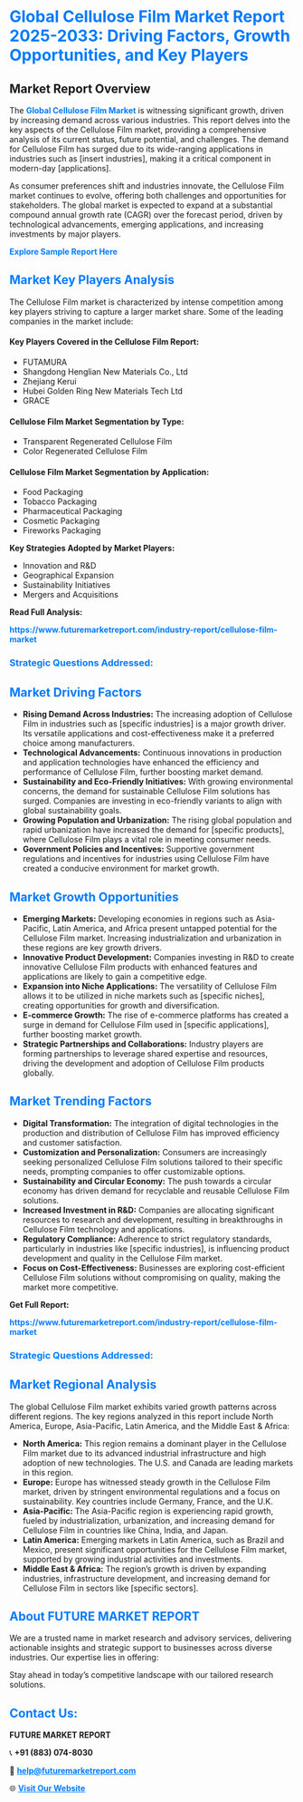 <h1 style="color: #007BFF;">Global Cellulose Film Market Report 2025-2033: Driving Factors, Growth Opportunities, and Key Players</h1>

<section id="overview">
<h2>Market Report Overview</h2>
<p>The <a href="https://www.futuremarketreport.com/industry-report/cellulose-film-market" style="color: #007BFF; text-decoration: none;"><strong>Global Cellulose Film Market</strong></a> is witnessing significant growth, driven by increasing demand across various industries. This report delves into the key aspects of the Cellulose Film market, providing a comprehensive analysis of its current status, future potential, and challenges. The demand for Cellulose Film has surged due to its wide-ranging applications in industries such as [insert industries], making it a critical component in modern-day [applications].</p>
<p>As consumer preferences shift and industries innovate, the Cellulose Film market continues to evolve, offering both challenges and opportunities for stakeholders. The global market is expected to expand at a substantial compound annual growth rate (CAGR) over the forecast period, driven by technological advancements, emerging applications, and increasing investments by major players.</p>
</section>

<section id="overview">
<p><a href="https://www.futuremarketreport.com/request-sample/reportId=27637" style="color: #007BFF; text-decoration: none;"><strong>Explore Sample Report Here</strong></a></p>
</section>

<section id="key-players">
<h2 style="color: #007BFF;">Market Key Players Analysis</h2>
<p>The Cellulose Film market is characterized by intense competition among key players striving to capture a larger market share. Some of the leading companies in the market include:</p>
<h4>Key Players Covered in the Cellulose Film Report:</h4>
<ul><li>FUTAMURA</li><li>Shangdong Henglian New Materials Co., Ltd</li><li>Zhejiang Kerui</li><li>Hubei Golden Ring New Materials Tech Ltd</li><li>GRACE</li></ul>
<h4>Cellulose Film Market Segmentation by Type:</h4>
<ul><li>Transparent Regenerated Cellulose Film</li><li>Color Regenerated Cellulose Film</li></ul>

<h4>Cellulose Film Market Segmentation by Application:</h4>
<ul><li>Food Packaging</li><li>Tobacco Packaging</li><li>Pharmaceutical Packaging</li><li>Cosmetic Packaging</li><li>Fireworks Packaging</li></ul>
<p><strong>Key Strategies Adopted by Market Players:</strong></p>
<ul>
<li>Innovation and R&D</li>
<li>Geographical Expansion</li>
<li>Sustainability Initiatives</li>
<li>Mergers and Acquisitions</li>
</ul>
</section>

<section>
<p><strong>Read Full Analysis: </strong></p><a href="https://www.futuremarketreport.com/industry-report/cellulose-film-market" style="color: #007BFF; text-decoration: none;"><strong>https://www.futuremarketreport.com/industry-report/cellulose-film-market</strong></a>
<h3 style="color: #007BFF;">Strategic Questions Addressed:</h3>
</section>

<section id="driving-factors">
<h2 style="color: #007BFF;">Market Driving Factors</h2>
<ul>
<li><strong>Rising Demand Across Industries:</strong> The increasing adoption of Cellulose Film in industries such as [specific industries] is a major growth driver. Its versatile applications and cost-effectiveness make it a preferred choice among manufacturers.</li>
<li><strong>Technological Advancements:</strong> Continuous innovations in production and application technologies have enhanced the efficiency and performance of Cellulose Film, further boosting market demand.</li>
<li><strong>Sustainability and Eco-Friendly Initiatives:</strong> With growing environmental concerns, the demand for sustainable Cellulose Film solutions has surged. Companies are investing in eco-friendly variants to align with global sustainability goals.</li>
<li><strong>Growing Population and Urbanization:</strong> The rising global population and rapid urbanization have increased the demand for [specific products], where Cellulose Film plays a vital role in meeting consumer needs.</li>
<li><strong>Government Policies and Incentives:</strong> Supportive government regulations and incentives for industries using Cellulose Film have created a conducive environment for market growth.</li>
</ul>
</section>

<section id="growth-opportunities">
<h2 style="color: #007BFF;">Market Growth Opportunities</h2>
<ul>
<li><strong>Emerging Markets:</strong> Developing economies in regions such as Asia-Pacific, Latin America, and Africa present untapped potential for the Cellulose Film market. Increasing industrialization and urbanization in these regions are key growth drivers.</li>
<li><strong>Innovative Product Development:</strong> Companies investing in R&D to create innovative Cellulose Film products with enhanced features and applications are likely to gain a competitive edge.</li>
<li><strong>Expansion into Niche Applications:</strong> The versatility of Cellulose Film allows it to be utilized in niche markets such as [specific niches], creating opportunities for growth and diversification.</li>
<li><strong>E-commerce Growth:</strong> The rise of e-commerce platforms has created a surge in demand for Cellulose Film used in [specific applications], further boosting market growth.</li>
<li><strong>Strategic Partnerships and Collaborations:</strong> Industry players are forming partnerships to leverage shared expertise and resources, driving the development and adoption of Cellulose Film products globally.</li>
</ul>
</section>

<section id="trending-factors">
<h2 style="color: #007BFF;">Market Trending Factors</h2>
<ul>
<li><strong>Digital Transformation:</strong> The integration of digital technologies in the production and distribution of Cellulose Film has improved efficiency and customer satisfaction.</li>
<li><strong>Customization and Personalization:</strong> Consumers are increasingly seeking personalized Cellulose Film solutions tailored to their specific needs, prompting companies to offer customizable options.</li>
<li><strong>Sustainability and Circular Economy:</strong> The push towards a circular economy has driven demand for recyclable and reusable Cellulose Film solutions.</li>
<li><strong>Increased Investment in R&D:</strong> Companies are allocating significant resources to research and development, resulting in breakthroughs in Cellulose Film technology and applications.</li>
<li><strong>Regulatory Compliance:</strong> Adherence to strict regulatory standards, particularly in industries like [specific industries], is influencing product development and quality in the Cellulose Film market.</li>
<li><strong>Focus on Cost-Effectiveness:</strong> Businesses are exploring cost-efficient Cellulose Film solutions without compromising on quality, making the market more competitive.</li>
</ul>
</section>

<section>
<p><strong>Get Full Report: </strong></p><a href="https://www.futuremarketreport.com/industry-report/cellulose-film-market" style="color: #007BFF; text-decoration: none;"><strong>https://www.futuremarketreport.com/industry-report/cellulose-film-market</strong></a>
<h3 style="color: #007BFF;">Strategic Questions Addressed:</h3>
</section>


<section id="regional-analysis">
<h2 style="color: #007BFF;">Market Regional Analysis</h2>
<p>The global Cellulose Film market exhibits varied growth patterns across different regions. The key regions analyzed in this report include North America, Europe, Asia-Pacific, Latin America, and the Middle East & Africa:</p>
<ul>
<li><strong>North America:</strong> This region remains a dominant player in the Cellulose Film market due to its advanced industrial infrastructure and high adoption of new technologies. The U.S. and Canada are leading markets in this region.</li>
<li><strong>Europe:</strong> Europe has witnessed steady growth in the Cellulose Film market, driven by stringent environmental regulations and a focus on sustainability. Key countries include Germany, France, and the U.K.</li>
<li><strong>Asia-Pacific:</strong> The Asia-Pacific region is experiencing rapid growth, fueled by industrialization, urbanization, and increasing demand for Cellulose Film in countries like China, India, and Japan.</li>
<li><strong>Latin America:</strong> Emerging markets in Latin America, such as Brazil and Mexico, present significant opportunities for the Cellulose Film market, supported by growing industrial activities and investments.</li>
<li><strong>Middle East & Africa:</strong> The region’s growth is driven by expanding industries, infrastructure development, and increasing demand for Cellulose Film in sectors like [specific sectors].</li>
</ul>
</section>

<footer>
<h2 style="color: #007BFF;">About FUTURE MARKET REPORT</h2>
<p>We are a trusted name in market research and advisory services, delivering actionable insights and strategic support to businesses across diverse industries. Our expertise lies in offering:</p>

<p>Stay ahead in today’s competitive landscape with our tailored research solutions.</p>

<h2 style="color: #007BFF;">Contact Us:</h2>
<p><strong>FUTURE MARKET REPORT</strong></p>
<p>📞 <strong>+91 (883) 074-8030</strong></p>
<p>📧 <strong><a href="mailto:help@futuremarketreport.com" style="color: #007BFF;">help@futuremarketreport.com</a></strong></p>
<p>🌐 <strong><a href="https://www.futuremarketreport.com/" style="color: #007BFF;">Visit Our Website</a></strong></p>
</footer>